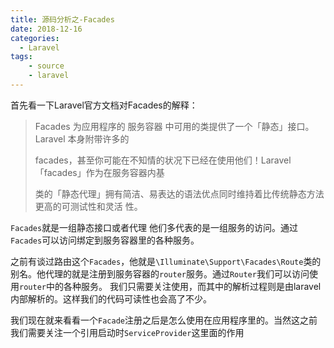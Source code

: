 ```yaml
---
title: 源码分析之-Facades
date: 2018-12-16
categories:
  - Laravel
tags:
    - source
    - laravel
---
```


首先看一下Laravel官方文档对Facades的解释：

> Facades 为应用程序的 服务容器 中可用的类提供了一个「静态」接口。Laravel 本身附带许多的 
>
> facades，甚至你可能在不知情的状况下已经在使用他们！Laravel 「facades」作为在服务容器内基
>
> 类的「静态代理」拥有简洁、易表达的语法优点同时维持着比传统静态方法更高的可测试性和灵活 性。

`Facades`就是一组静态接口或者代理  他们多代表的是一组服务的访问。通过`Facades`可以访问绑定到服务容器里的各种服务。  

之前有谈过路由这个`Facades`，他就是`\Illuminate\Support\Facades\Route`类的别名。他代理的就是注册到服务容器的`router`服务。通过`Router`我们可以访问使用`router`中的各种服务。 我们只需要关注使用，而其中的解析过程则是由laravel内部解析的。这样我们的代码可读性也会高了不少。

我们现在就来看看一个`Facade`注册之后是怎么使用在应用程序里的。当然这之前我们需要关注一个引用启动时`ServiceProvider`这里面的作用

